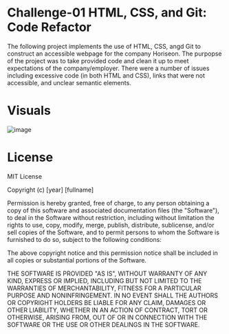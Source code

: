 # Challenge-01 HTML, CSS, and Git: Code Refactor 
The following project implements the use of HTML, CSS, angd Git to construct an accessible webpage for the company Horiseon. The purpopse of the project was to take provided code and clean it up to meet expectations of the company/employer. There were a number of issues including excessive code (in both HTML and CSS), links that were not accessible, and unclear semantic elements. 
# Visuals
![image](https://user-images.githubusercontent.com/93161624/144779025-7a484134-1812-43c3-8ac8-4fb078d12223.png)

# License
MIT License

Copyright (c) [year] [fullname]

Permission is hereby granted, free of charge, to any person obtaining a copy
of this software and associated documentation files (the "Software"), to deal
in the Software without restriction, including without limitation the rights
to use, copy, modify, merge, publish, distribute, sublicense, and/or sell
copies of the Software, and to permit persons to whom the Software is
furnished to do so, subject to the following conditions:

The above copyright notice and this permission notice shall be included in all
copies or substantial portions of the Software.

THE SOFTWARE IS PROVIDED "AS IS", WITHOUT WARRANTY OF ANY KIND, EXPRESS OR
IMPLIED, INCLUDING BUT NOT LIMITED TO THE WARRANTIES OF MERCHANTABILITY,
FITNESS FOR A PARTICULAR PURPOSE AND NONINFRINGEMENT. IN NO EVENT SHALL THE
AUTHORS OR COPYRIGHT HOLDERS BE LIABLE FOR ANY CLAIM, DAMAGES OR OTHER
LIABILITY, WHETHER IN AN ACTION OF CONTRACT, TORT OR OTHERWISE, ARISING FROM,
OUT OF OR IN CONNECTION WITH THE SOFTWARE OR THE USE OR OTHER DEALINGS IN THE
SOFTWARE.
